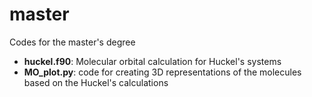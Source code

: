 # master
Codes for the master's degree

- **huckel.f90**: Molecular orbital calculation for Huckel's systems
- **MO_plot.py**: code for creating 3D representations of the molecules based on the Huckel's calculations
